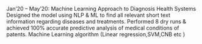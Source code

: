 Jan’20 – May’20: Machine Learning Approach to Diagnosis Health Systems
Designed the model using NLP & ML to find all relevant short text information regarding diseases and treatments. Performed 8 dry runs & achieved 100% accurate predictive analysis of medical conditions of patents.
Machine Learning algorithm (Linear regression,SVM,CNB etc )
